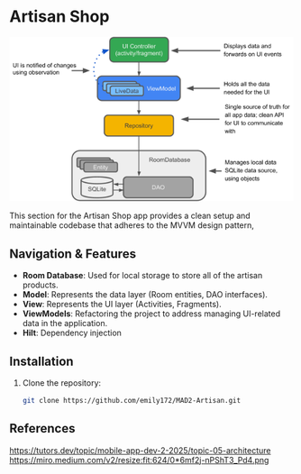 # Artisan Shop

![img_2.png](img_2.png)

This section for the Artisan Shop app provides a clean setup and maintainable codebase that adheres to the MVVM design pattern, 

## Navigation & Features

- **Room Database**: Used for local storage to store all of the artisan products.
- **Model**: Represents the data layer (Room entities, DAO interfaces).
- **View**: Represents the UI layer (Activities, Fragments).
- **ViewModels**: Refactoring the project to address managing UI-related data in the application.
- **Hilt**: Dependency injection


## Installation

1. Clone the repository:
   ```sh
   git clone https://github.com/emily172/MAD2-Artisan.git

## References
https://tutors.dev/topic/mobile-app-dev-2-2025/topic-05-architecture
https://miro.medium.com/v2/resize:fit:624/0*6mf2j-nPShT3_Pd4.png

